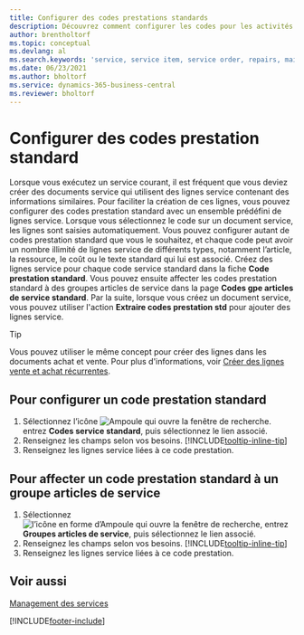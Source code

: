 ```yaml
---
title: Configurer des codes prestations standards
description: Découvrez comment configurer les codes pour les activités de service effectuées régulièrement avec un ensemble prédéfini de lignes de service.
author: brentholtorf
ms.topic: conceptual
ms.devlang: al
ms.search.keywords: 'service, service item, service order, repairs, maintenance'
ms.date: 06/23/2021
ms.author: bholtorf
ms.service: dynamics-365-business-central
ms.reviewer: bholtorf
---
```


# Configurer des codes prestation standard

Lorsque vous exécutez un service courant, il est fréquent que vous deviez créer des documents service qui utilisent des lignes service contenant des informations similaires. Pour faciliter la création de ces lignes, vous pouvez configurer des codes prestation standard avec un ensemble prédéfini de lignes service. Lorsque vous sélectionnez le code sur un document service, les lignes sont saisies automatiquement. Vous pouvez configurer autant de codes prestation standard que vous le souhaitez, et chaque code peut avoir un nombre illimité de lignes service de différents types, notamment l’article, la ressource, le coût ou le texte standard qui lui est associé. Créez des lignes service pour chaque code service standard dans la fiche **Code prestation standard**. Vous pouvez ensuite affecter les codes prestation standard à des groupes articles de service dans la page **Codes gpe articles de service standard**. Par la suite, lorsque vous créez un document service, vous pouvez utiliser l'action **Extraire codes prestation std** pour ajouter des lignes service.  
  
> [!Tip]
> Vous pouvez utiliser le même concept pour créer des lignes dans les documents achat et vente. Pour plus d'informations, voir [Créer des lignes vente et achat récurrentes](sales-how-work-standard-lines.md).  
  
## Pour configurer un code prestation standard

1. Sélectionnez l’icône ![Ampoule qui ouvre la fenêtre de recherche.](media/ui-search/search_small.png "Dites-moi ce que vous voulez faire") entrez **Codes service standard**, puis sélectionnez le lien associé.  
2. Renseignez les champs selon vos besoins. [!INCLUDE[tooltip-inline-tip](includes/tooltip-inline-tip_md.md)]  
3. Renseignez les lignes service liées à ce code prestation.  

## Pour affecter un code prestation standard à un groupe articles de service

1. Sélectionnez ![l’icône en forme d’Ampoule qui ouvre la fenêtre de recherche](media/ui-search/search_small.png "Dites-moi ce que vous voulez faire"), entrez **Groupes articles de service**, puis sélectionnez le lien associé.  
2. Renseignez les champs selon vos besoins. [!INCLUDE[tooltip-inline-tip](includes/tooltip-inline-tip_md.md)]
3. Renseignez les lignes service liées à ce code prestation.  

## Voir aussi

[Management des services](service-service.md)

[!INCLUDE[footer-include](includes/footer-banner.md)]
